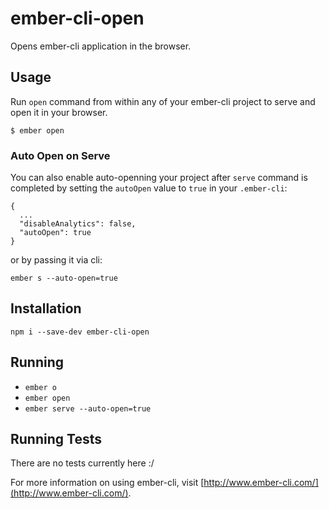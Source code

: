 # ember-cli-open

Opens ember-cli application in the browser.

## Usage
Run `open` command from within any of your ember-cli project to serve and open it in your browser.
```
$ ember open
```

### Auto Open on Serve
You can also enable auto-openning your project after `serve` command is completed by setting the `autoOpen` value to `true` in your `.ember-cli`:

```
{
  ...
  "disableAnalytics": false,
  "autoOpen": true
}
```

or by passing it via cli:

```
ember s --auto-open=true
```

## Installation

```
npm i --save-dev ember-cli-open
```

## Running

* `ember o`
* `ember open`
* `ember serve --auto-open=true`

## Running Tests

There are no tests currently here :/

For more information on using ember-cli, visit [http://www.ember-cli.com/](http://www.ember-cli.com/).

